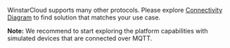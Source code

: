 WinstarCloud supports many other protocols. 
Please explore [Connectivity Diagram](/docs/getting-started-guides/connectivity/) to find solution that matches your use case.

**Note:** We recommend to start exploring the platform capabilities with simulated devices that are connected over MQTT.

<br>
